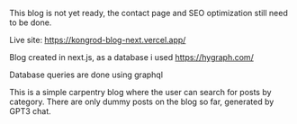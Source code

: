 This blog is not yet ready, the contact page and SEO optimization still need to be done.


Live site: https://kongrod-blog-next.vercel.app/


Blog created in next.js, as a database i used https://hygraph.com/

Database queries are done using graphql

This is a simple carpentry blog where the user can search for posts by category. There are only dummy posts on the blog so far, generated by GPT3 chat.
